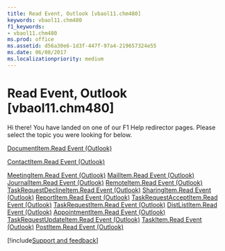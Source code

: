 ```yaml
---
title: Read Event, Outlook [vbaol11.chm480]
keywords: vbaol11.chm480
f1_keywords:
- vbaol11.chm480
ms.prod: office
ms.assetid: d56a30e6-1d3f-447f-97a4-219657324e55
ms.date: 06/08/2017
ms.localizationpriority: medium
---
```



# Read Event, Outlook [vbaol11.chm480]

Hi there! You have landed on one of our F1 Help redirector pages. Please select the topic you were looking for below.

[DocumentItem.Read Event (Outlook)](https://msdn.microsoft.com/library/da5e82e6-43b9-d040-e529-2388049a8e1b%28Office.15%29.aspx)

[ContactItem.Read Event (Outlook)](https://msdn.microsoft.com/library/508b4637-9d74-7645-7719-3c148d0688d8%28Office.15%29.aspx)

[MeetingItem.Read Event (Outlook)](https://msdn.microsoft.com/library/8a83b213-1afb-7ded-eb67-3e5d21502c5b%28Office.15%29.aspx)
[MailItem.Read Event (Outlook)](https://msdn.microsoft.com/library/f20ec6d1-a2b4-9af3-66be-5398dc059c90%28Office.15%29.aspx)
[JournalItem.Read Event (Outlook)](https://msdn.microsoft.com/library/35111126-291b-73b2-2d89-64d950f1c598%28Office.15%29.aspx)
[RemoteItem.Read Event (Outlook)](https://msdn.microsoft.com/library/78ad2650-7108-f617-6a04-74d7db8db4d7%28Office.15%29.aspx)
[TaskRequestDeclineItem.Read Event (Outlook)](https://msdn.microsoft.com/library/369c5fe3-2187-46ae-ef68-89734e1296ab%28Office.15%29.aspx)
[SharingItem.Read Event (Outlook)](https://msdn.microsoft.com/library/2bcf07e6-e9c1-b3ce-118c-a2c82b48ff5f%28Office.15%29.aspx)
[ReportItem.Read Event (Outlook)](https://msdn.microsoft.com/library/7b142bcb-dd96-a0ec-5684-b7311f34d772%28Office.15%29.aspx)
[TaskRequestAcceptItem.Read Event (Outlook)](https://msdn.microsoft.com/library/2a82a5f1-545a-01e4-223f-ca3b31264a4b%28Office.15%29.aspx)
[TaskRequestItem.Read Event (Outlook)](https://msdn.microsoft.com/library/56fc2d07-6d17-874a-0734-db64fa4ccfd6%28Office.15%29.aspx)
[DistListItem.Read Event (Outlook)](https://msdn.microsoft.com/library/581f3a16-2cc2-839e-3d48-e454be17b8cd%28Office.15%29.aspx)
[AppointmentItem.Read Event (Outlook)](https://msdn.microsoft.com/library/aa39ec06-19ed-4655-6990-e4c4c45649d5%28Office.15%29.aspx)
[TaskRequestUpdateItem.Read Event (Outlook)](https://msdn.microsoft.com/library/f324f6b2-dda8-d481-a470-eb660614b6c1%28Office.15%29.aspx)
[TaskItem.Read Event (Outlook)](https://msdn.microsoft.com/library/88e5e300-e036-b511-905c-f0c238c97ade%28Office.15%29.aspx)
[PostItem.Read Event (Outlook)](https://msdn.microsoft.com/library/404c9b17-c5b6-a802-420a-f8fd279b5f9b%28Office.15%29.aspx)

[!include[Support and feedback](~/includes/feedback-boilerplate.md)]